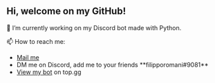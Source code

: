 <h2>Hi, welcome on my GitHub!</h2>

🔭 I’m currently working on my Discord bot made with Python.

📫 How to reach me:
<ul>
    <li><a href="mailto:filipporomanionline@gmail.com">Mail me</a></li>
    <li>DM me on Discord, add me to your friends **filipporomani#9081**</li>
    <li><a href="https://top.gg/bot/780697130909302805" target=new >View my bot</a> on top.gg</li>
